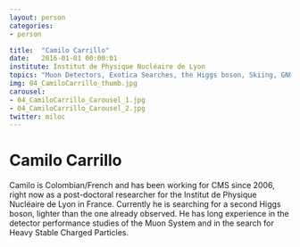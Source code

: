 ```yaml
---
layout: person
categories:
- person

title:  "Camilo Carrillo"
date:   2016-01-01 00:00:01
institute: Institut de Physique Nucléaire de Lyon
topics: "Muon Detectors, Exotica Searches, the Higgs boson, Skiing, GNU/Linux, Raspberry Pi"
img: 04_CamiloCarrillo_thumb.jpg
carousel:
- 04_CamiloCarrillo_Carousel_1.jpg
- 04_CamiloCarrillo_Carousel_2.jpg
twitter: miloc
---
```


# Camilo Carrillo

Camilo is Colombian/French and has been working for CMS since 2006, right now as a post-doctoral researcher for the Institut de Physique Nucléaire de Lyon in France. Currently he is searching for a second Higgs boson, lighter than the one already observed. He has long experience in the detector performance studies of the Muon System and in the search for Heavy Stable Charged Particles.

